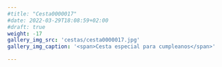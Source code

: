 ```yaml
---
#title: "Cesta0000017"
#date: 2022-03-29T18:08:59+02:00
#draft: true
weight: -17
gallery_img_src: 'cestas/cesta0000017.jpg'
gallery_img_caption: '<span>Cesta especial para cumpleanos</span>'

---
```


